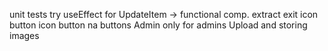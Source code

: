unit tests
try useEffect for UpdateItem -> functional comp.
extract exit icon button
icon button na buttons
Admin only for admins
Upload and storing images